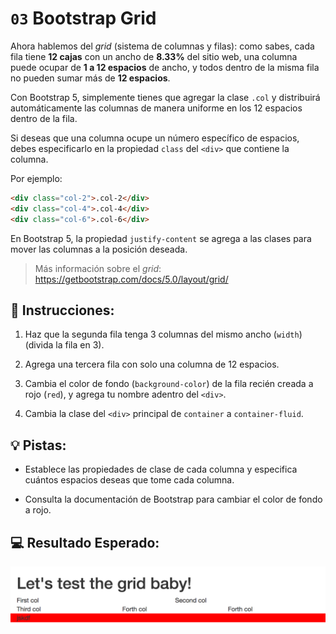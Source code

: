 # `03` Bootstrap Grid

Ahora hablemos del *grid* (sistema de columnas y filas): como sabes, cada fila tiene **12 cajas** con un ancho de **8.33%** del sitio web, una columna puede ocupar de **1 a 12 espacios** de ancho, y todos dentro de la misma fila no pueden sumar más de **12 espacios**.

Con Bootstrap 5, simplemente tienes que agregar la clase `.col` y distribuirá automáticamente las columnas de manera uniforme en los 12 espacios dentro de la fila.

Si deseas que una columna ocupe un número específico de espacios, debes especificarlo en la propiedad `class` del `<div>` que contiene la columna.

Por ejemplo:

```html
<div class="col-2">.col-2</div>
<div class="col-4">.col-4</div>
<div class="col-6">.col-6</div>
```

En Bootstrap 5, la propiedad `justify-content` se agrega a las clases para mover las columnas a la posición deseada.

> Más información sobre el *grid*: https://getbootstrap.com/docs/5.0/layout/grid/


## 📝 Instrucciones:

1. Haz que la segunda fila tenga 3 columnas del mismo ancho (`width`) (divida la fila en 3).

2. Agrega una tercera fila con solo una columna de 12 espacios.

3. Cambia el color de fondo (`background-color`) de la fila recién creada a rojo (`red`), y agrega tu nombre adentro del `<div>`.

4. Cambia la clase del `<div>` principal de `container` a `container-fluid`.


## 💡 Pistas:

+ Establece las propiedades de clase de cada columna y especifica cuántos espacios deseas que tome cada columna.

+ Consulta la documentación de Bootstrap para cambiar el color de fondo a rojo.


## 💻 Resultado Esperado:

![Example Image](../../.learn/assets/1509892918783_38dc765ee66d5d7e4258e43e5f5dde8d.png?raw=true)

